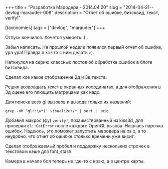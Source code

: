 +++
title = "Разработка Мародера - 2014.04.20"
slug = "2014-04-21--devlog-marauder-008"
description = "Отчет об ошибке, битсквид, текст, verify!"

[taxonomies]
tags = ["devlog", "marauder"]
+++

Отпуск кончился. Хочется умереть :) .

Забыл написать. На прошлой неделе появился первый отчет об ошибке, ура
ура! Правда я хз что с ним делать :( .

Наткнулся на серию классных постов об обработке ошибок в блоге
битсквида.

Сделал кое какое отображение 2д и 3д текста.

Решил возвращать текст в экранных координатах, а для отображения в 3д
сцене его плющить матрицами как надо.

Для поиска всех gl вызовов и вывода только их названий:

    grep -oh 'gl::\w*(' visualizer/* | sort | uniq

Добавил макрос (фу) `verify!`, позаимствованный из kiss3d, для проверки
`gl::GetError` после каждого OpenGL вызова. Нашлась парочка ошибок.
Надеюсь, это поможет запустить мародера на os x, а то неудобно. что
отчет об ошибке столько времени уже висит.

Сделал отображаемый пробел и поддержку нескольких строчек в текстовом
кэше для font\_stash.

Камера в начале боя теперь не где-то с краю, а в центре карты.


